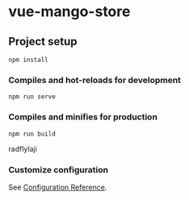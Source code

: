 # vue-mango-store

## Project setup
```
npm install
```

### Compiles and hot-reloads for development
```
npm run serve
```

### Compiles and minifies for production
```
npm run build
```
radflylaji
### Customize configuration
See [Configuration Reference](https://cli.vuejs.org/config/).
